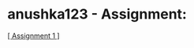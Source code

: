 # anushka123 - Assignment:
[[ Assignment 1 ]]( https://nift-web-design.github.io/anushka123/Assignment_1 )
